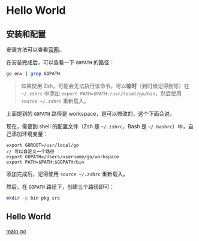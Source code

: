 # Hello World

## 安装和配置

安装方法可以查看[官网](https://go.dev/dl/)。

在安装完成后，可以查看一下 `GOPATH` 的路径：

```bash
go env | grep GOPATH
```

> 如果使用 Zsh，可能会无法执行该命令。可以**临时**（到时候记得删除）在 `~/.zshrc` 中添加 `export PATH=$PATH:/usr/local/go/bin`，然后使用 `source ~/.zshrc` 重新载入。

上面提到的 `GOPATH` 路径是 workspace，是可以修改的，这个下面会说。

现在，需要到 shell 的配置文件（Zsh 是 `~/.zshrc`，Bash 是 `~/.bashrc`）中，自己添加环境变量：

```
export GOROOT=/usr/local/go
// 可以自定义一个路径
export GOPATH=/Users/username/go/workspace
export PATH=$PATH:$GOPATH/bin
```

添加完成后，记得使用 `source ~/.zshrc` 重新载入。

然后，在 `GOPATH` 路径下，创建三个路径即可：

```bash
mkdir -p bin pkg src
```

## Hello World

[main.go](./main.go)
